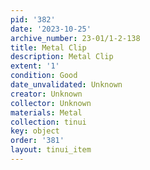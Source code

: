 ```yaml
---
pid: '382'
date: '2023-10-25'
archive_number: 23-01/1-2-138
title: Metal Clip
description: Metal Clip
extent: '1'
condition: Good
date_unvalidated: Unknown
creator: Unknown
collector: Unknown
materials: Metal
collection: tinui
key: object
order: '381'
layout: tinui_item
---
```

